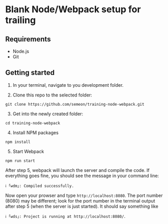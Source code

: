 # Blank Node/Webpack setup for trailing

## Requirements

* Node.js
* Git

## Getting started

1. In your terminal, navigate to you development folder.

2. Clone this repo to the selected folder:

`git clone https://github.com/semeon/training-node-webpack.git`


3. Get into the newly created folder:

`cd training-node-webpack`


4. Install NPM packages

`npm install`

5. Start Webpack

`npm run start`

After step 5, webpack will launch the server and compile the code. 
If everything goes fine, you should see the message in your command line:

`ℹ ｢wdm｣: Compiled successfully.`

Now open your prowser and type `http://localhost:8080`. 
The port number (8080) may be different; look for the port number in the terminal output after step 5 (when the server is just started). It should say something like 

`ℹ ｢wds｣: Project is running at http://localhost:8080/`.
